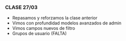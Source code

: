 ### CLASE 27/03

- Repasamos y reforzamos la clase anterior
- Vimos con profundidad modelos avanzados de admin
- Vimos campos nuevos de filtro
- Grupos de usuario (FALTA)